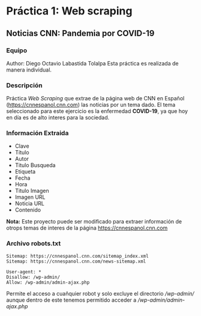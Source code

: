 
# Práctica 1: Web scraping

## Noticias CNN: Pandemia por COVID-19

### Equipo

Author: Diego Octavio Labastida Tolalpa
Esta práctica es realizada de manera individual.

### Descripción

Práctica _Web Scraping_ que extrae de la página web de CNN en Español (https://cnnespanol.cnn.com) las noticias por un tema dado.
El tema seleccionado para este ejercicio es la enfermedad **COVID-19**, ya que hoy en día es de alto interes para la sociedad.

### Información Extraida

- Clave
- Título
- Autor
- Titulo Busqueda
- Etiqueta
- Fecha
- Hora
- Titulo Imagen
- Imagen URL
- Noticia URL
- Contenido

**Nota:** Este proyecto puede ser modificado para extraer información de otrops temas de interes de la página https://cnnespanol.cnn.com

### Archivo robots.txt

    Sitemap: https://cnnespanol.cnn.com/sitemap_index.xml
    Sitemap: https://cnnespanol.cnn.com/news-sitemap.xml
    
    User-agent: *
    Disallow: /wp-admin/
    Allow: /wp-admin/admin-ajax.php

Permite el acceso a cuañquier robot y solo excluye el directorio _/wp-admin/_ aunque dentro de este tenemos permitido acceder a _/wp-admin/admin-ajax.php_